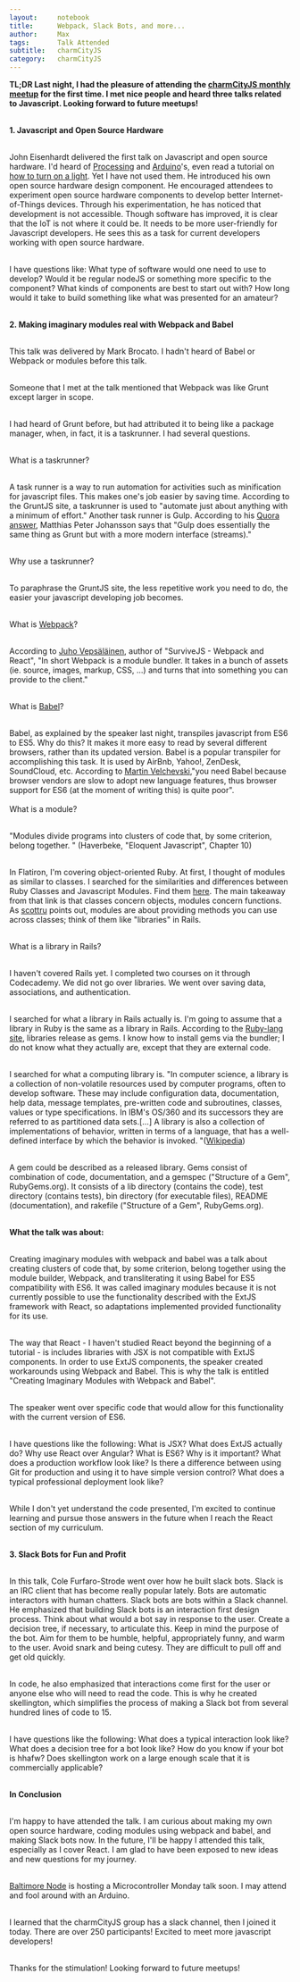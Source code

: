 ```yaml
---
layout:     notebook
title:      Webpack, Slack Bots, and more...
author:     Max
tags: 		Talk Attended
subtitle:   charmCityJS
category:   charmCityJS
---
```

<strong>TL;DR  Last night, I had the pleasure of attending the <a href="https://www.meetup.com/charmcityjs/events/228557319/">charmCityJS monthly meetup</a> for the first time. I met nice people and heard three talks related to Javascript. Looking forward to future meetups! </strong> <br><br>

<strong>1. Javascript and Open Source Hardware</strong><br><br>

John Eisenhardt delivered the first talk on Javascript and open source hardware. I'd heard of <a href="https://processing.org/" >Processing</a> and <a href="https://www.arduino.cc/">Arduino</a>'s, even read a tutorial on <a href="">how to turn on a light</a>. Yet I have not used them. He introduced his own open source hardware design component. He encouraged attendees to experiment open source hardware components to develop better Internet-of-Things devices. Through his experimentation, he has noticed that development is not accessible. Though software has improved, it is clear that the IoT is not where it could be. It needs to be more user-friendly for Javascript developers. He sees this as a task for current developers working with open source hardware. <br><br>

I have questions like: What type of software would one need to use to develop? Would it be regular nodeJS or something more specific to the component? What kinds of components are best to start out with? How long would it take to build something like what was presented for an amateur?<br><br>

<strong>2. Making imaginary modules real with Webpack and Babel</strong><br><br>

This talk was delivered by Mark Brocato. I hadn't heard of Babel or Webpack or modules before this talk. <br><br>

Someone that I met at the talk mentioned that Webpack was like Grunt except larger in scope. <br><br>

I had heard of Grunt before, but had attributed it to being like a package manager, when, in fact, it is a taskrunner. I had several questions.<br><br>

What is a taskrunner?<br><br>

A task runner is a way to run automation for activities such as minification for javascript files. This makes one's job easier by saving time. According to the GruntJS site, a taskrunner is used to "automate just about anything with a minimum of effort." Another task runner is Gulp. According to his <a href="https://www.quora.com/What-are-the-differences-between-Grunt-and-Gulp-js">Quora answer</a>, Matthias Peter Johansson says that "Gulp does essentially the same thing as Grunt but with a more modern interface (streams)." <br><br>

Why use a taskrunner? <br><br>

To paraphrase the GruntJS site, the less repetitive work you need to do, the easier your javascript developing job becomes. <br><br>

What is <a href="https://github.com/webpack/webpack">Webpack</a>?<br><br>

According to <a href="https://www.quora.com/What-is-webpack">Juho Vepsäläinen</a>, author of "SurviveJS - Webpack and React", "In short Webpack is a module bundler. It takes in a bunch of assets (ie. source, images, markup, CSS, ...) and turns that into something you can provide to the client." <br><br>

What is <a href="https://babeljs.io/">Babel</a>?<br><br>

Babel, as explained by the speaker last night, transpiles javascript from ES6 to ES5. Why do this? It makes it more easy to read by several different browsers, rather than its updated version. Babel is a popular transpiler for accomplishing this task. It is used by AirBnb, Yahoo!, ZenDesk, SoundCloud, etc.  According to <a href="https://www.quora.com/What-exactly-is-BabelJs-Why-does-it-understand-JSX-React-components">Martin Velchevski</a>,"you need Babel because browser vendors are slow to adopt new language features, thus browser support for ES6 (at the moment of writing this) is quite poor".  <br><br>
What is a module? <br><br>

"Modules divide programs into clusters of code that, by some criterion, belong together. " (Haverbeke, "Eloquent Javascript", Chapter 10) <br><br>

In Flatiron, I'm covering object-oriented Ruby. At first, I thought of modules as similar to classes. I searched for the similarities and differences between Ruby Classes and Javascript Modules. Find them  <a href="http://stackoverflow.com/questions/151505/difference-between-a-class-and-a-module#9778021">here</a>. The main takeaway from that link is that classes concern objects, modules concern functions. As <a href="http://stackoverflow.com/questions/151505/difference-between-a-class-and-a-module#9778021">scottru</a> points out, modules are about providing methods you can use across classes; think of them like "libraries" in Rails. <br><br>

What is a library in Rails? <br><br>

I haven't covered Rails yet. I completed two courses on it through Codecademy. We did not go over libraries. We went over saving data, associations, and authentication. <br><br>

I searched for what a library in Rails actually is. I'm going to assume that a library in Ruby is the same as a library in Rails. According to the <a href="https://www.ruby-lang.org/en/libraries/">Ruby-lang site</a>, libraries release as gems. I know how to install gems via the bundler; I do not know what they actually are, except that they are external code. <br><br>

I searched for what a computing library is. "In computer science, a library is a collection of non-volatile resources used by computer programs, often to develop software. These may include configuration data, documentation, help data, message templates, pre-written code and subroutines, classes, values or type specifications. In IBM's OS/360 and its successors they are referred to as partitioned data sets.[...] A library is also a collection of implementations of behavior, written in terms of a language, that has a well-defined interface by which the behavior is invoked. "(<a href="https://en.wikipedia.org/wiki/Library_(computing)">Wikipedia</a>) <br><br>

A gem could be described as a released library. Gems consist of combination of code, documentation, and a gemspec ("Structure of a Gem", RubyGems.org). It consists of a lib directory (contains the code), test directory (contains tests), bin directory (for executable files), README (documentation), and rakefile ("Structure of a Gem", RubyGems.org). <br><br>

<strong>What the talk was about:</strong><br><br>

Creating imaginary modules with webpack and babel was a talk about creating clusters of code that, by some criterion, belong together using the module builder, Webpack, and transliterating it using Babel for ES5 compatibility with ES6. It was called imaginary modules because it is not currently possible to use the functionality described with the ExtJS framework with React, so adaptations implemented provided functionality for its use.  <br><br>

The way that React - I haven't studied React beyond the beginning of a tutorial - is includes libraries with JSX is not compatible with ExtJS components. In order to use ExtJS components, the speaker created workarounds using Webpack and Babel. This is why the talk is entitled "Creating Imaginary Modules with Webpack and Babel". <br><br>

The speaker went over specific code that would allow for this functionality with the current version of ES6. <br><br>

I have questions like the following: What is JSX? What does ExtJS actually do? Why use React over Angular? What is ES6? Why is it important? What does a production workflow look like? Is there a difference between using Git for production and using it to have simple version control? What does a typical professional deployment look like? <br><br>

While I don't yet understand the code presented, I'm excited to continue learning and pursue those answers in the future when I reach the React section of my curriculum. <br><br>

<strong>3. Slack Bots for Fun and Profit </strong><br><br>

In this talk, Cole Furfaro-Strode went over how he built slack bots. Slack is an IRC client that has become really popular lately. Bots are automatic interactors with human chatters. Slack bots are bots within a Slack channel. He emphasized that building Slack bots is an interaction first design process. Think about what would a bot say in response to the user. Create a decision tree, if necessary, to articulate this. Keep in mind the purpose of the bot. Aim for them to be humble, helpful, appropriately funny, and warm to the user. Avoid snark and being cutesy. They are difficult to pull off and get old quickly.  <br><br>

In code, he also emphasized that interactions come first for the user or anyone else who will need to read the code. This is why he created skellington, which simplifies the process of making a Slack bot from several hundred lines of code to 15. <br><br>

I have questions like the following: What does a typical interaction look like? What does a decision tree for a bot look like? How do you know if your bot is hhafw? Does skellington work on a large enough scale that it is commercially applicable?<br><br>

<strong>In Conclusion</strong><br><br>

I'm happy to have attended the talk. I am curious about making my own open source hardware, coding modules using webpack and babel, and making Slack bots now.  In the future, I'll be happy I attended this talk, especially as I cover React. I am glad to have been exposed to new ideas and new questions for my journey. <br><br>

<a href="http://www.baltimorenode.org/">Baltimore Node</a> is hosting a Microcontroller Monday talk soon. I may attend and fool around with an Arduino. <br><br>

I learned that the charmCityJS group has a slack channel, then I joined it today. There are over 250 participants! Excited to meet more javascript developers!<br><br>

Thanks for the stimulation! Looking forward to future meetups!<br><br>